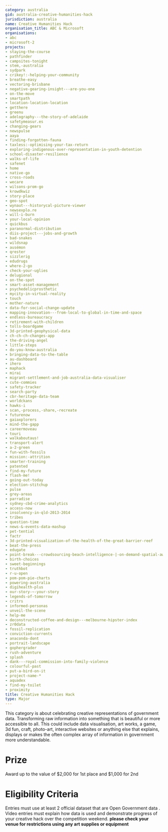 ```yaml
---
category: australia
gid: australia-creative-humanities-hack
jurisdiction: australia
name: Creative Humanities Hack
organisation_title: ABC & Microsoft
organisations:
- abc
- microsoft-2
projects:
- staying-the-course
- pathfinder
- campsites-tonight
- stem,-australia
- sydpark
- crikey!:-helping-your-community
- breathe-easy
- vectoring-brisbane
- negative-gearing-insight---are-you-one
- on-the-move
- smartpath
- location-location-location
- getthere
- greenu
- adelography---the-story-of-adelaide
- safetymeasur.es
- changing-gears
- newspulse
- aaya
- finding-forgotten-fauna
- taxless:-optimising-your-tax-return
- exploring-indigenous-over-representation-in-youth-detention
- school-disaster-resilience
- walks-of-life
- safenet
- home
- native-go
- cross-roads
- wecare
- wilsons-prom-go
- krowdkwiz
- story-place
- geo-spot
- wynaut---historycal-picture-viewer
- newsexplo.re
- will-i-burn
- your-local-opinion
- quickbus
- paranormal-distribution
- diis-project---jobs-and-growth
- bad-snakes
- wildsnap
- ausémon
- qrester
- sizzlerig
- edudrugs
- where-2-go
- check-your-uglies
- delugional
- on-the-spot
- smart-asset-management
- psychedelicprosthetic
- mycity-in-virtual-reality
- touch
- mother-nature
- data-for-social-change-update
- mapping-innovation---from-local-to-global-in-time-and-space
- endless-bureaucracy
- retirement-with-children
- tolls-boardgame
- 3d-printed-geophysical-data
- ch-ch-ch-changes-app
- the-driving-angel
- little-steps
- do-you-know-australia
- bringing-data-to-the-table
- au-dashboard
- ihero
- maphack
- mirai
- migrant-settlement-and-job-australia-data-visualiser
- cute-commies
- safety-tracker
- search-party
- cbr-heritage-data-team
- worldckans
- hawks-i
- scan,-process,-share,-recreate
- futurenow
- gaiaxplorers
- mind-the-gapp
- careermoveau
- touri
- walkaboutaus!
- transport-alert
- a-2-green
- fun-with-fossils
- mission:-attrition
- smarter-training
- patented
- find-my-future
- flash-me!
- going-out-today
- election-stitchup
- pulse
- grey-areas
- parradise
- sydney-cbd-crime-analytics
- access-now
- insolvency-in-qld-2013-2014
- tribes
- question-time
- news-&-events-data-mashup
- pet-tential
- factr
- 3d-printed-visualization-of-the-health-of-the-great-barrier-reef
- beat-the-press
- edugate
- point-break---crowdsourcing-beach-intelligence-|-on-demand-spatial-awareness
- birth-choices
- sweet-beginnings
- truthbot
- r-u-open
- pom-pom-pie-charts
- powering-australia
- digihealth-plus
- our-story-~-your-story
- legends-of-tomorrow
- critrs
- informed-personas
- unveil-the-scene
- help-me
- deconstructed-coffee-and-design---melbourne-hipster-index
- zr0data
- fossil-replication
- conviction-currents
- anaconda-dont
- portrait-landscape
- gophergrader
- rush-adventure
- splash
- dank---royal-commission-into-family-violence
- colourful-past
- put-a-bird-on-it
- project-name-*
- aquadex
- find-my-toilet
- proximity
title: Creative Humanities Hack
type: Major
---
```


This category is about celebrating creative representations of government data. Transforming raw information into something that is beautiful or more accessible to all. This could include data visualisation, art works, a game, 3d fun, craft, photo-art, interactive websites or anything else that explains, displays or makes the often complex array of information in government more understandable.

# Prize
Award up to the value of $2,000 for 1st place and $1,000 for 2nd

# Eligibility Criteria
Entries must use at least 2 official dataset that are Open Government data . Video entries must explain how data is used and  demonstrate progress of your creative hack over the competition weekend.
**please check your venue for restrictions using any art supplies or equipment**